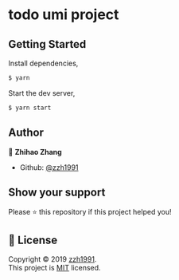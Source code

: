 # todo umi project

## Getting Started

Install dependencies,

```bash
$ yarn
```

Start the dev server,

```bash
$ yarn start
```

## Author

👤 **Zhihao Zhang**

- Github: [@zzh1991](https://github.com/zzh1991)

## Show your support

Please ⭐️ this repository if this project helped you!

## 📝 License

Copyright © 2019 [zzh1991](https://github.com/zzh1991).<br />
This project is [MIT](https://github.com/zzh1991/todo-umi/blob/master/LICENSE) licensed.
